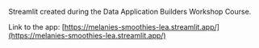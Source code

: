 Streamlit created during the Data Application Builders Workshop Course.

Link to the app: [https://melanies-smoothies-lea.streamlit.app/](https://melanies-smoothies-lea.streamlit.app/)
